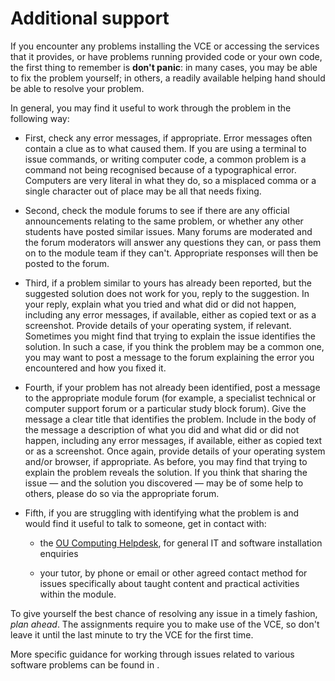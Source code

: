 # Additional support

If you encounter any problems installing the VCE or accessing the services that it provides, or have problems running provided code or your own code, the first thing to remember is **don't panic**: in many cases, you may be able to fix the problem yourself; in others, a readily available helping hand should be able to resolve your problem.

In general, you may find it useful to work through the problem in the following way:

- First, check any error messages, if appropriate. Error messages often contain a clue as to what caused them. If you are using a terminal to issue commands, or writing computer code, a common problem is a command not being recognised because of a typographical error. Computers are very literal in what they do, so a misplaced comma or a single character out of place may be all that needs fixing.

- Second, check the module forums to see if there are any official announcements relating to the same problem, or whether any other students have posted similar issues. Many forums are moderated and the forum moderators will answer any questions they can, or pass them on to the module team if they can't. Appropriate responses will then be posted to the forum.

- Third, if a problem similar to yours has already been reported, but the suggested solution does not work for you, reply to the suggestion. In your reply, explain what you tried and what did or did not happen, including any error messages, if available, either as copied text or as a screenshot. Provide details of your operating system, if relevant. Sometimes you might find that trying to explain the issue identifies the solution. In such a case, if you think the problem may be a common one, you may want to post a message to the forum explaining the error you encountered and how you fixed it.

- Fourth, if your problem has not already been identified, post a message to the appropriate module forum (for example, a specialist technical or computer support forum or a particular study block forum). Give the message a clear title that identifies the problem. Include in the body of the message a description of what you did and what did or did not happen, including any error messages, if available, either as copied text or as a screenshot. Once again, provide details of your operating system and/or browser, if appropriate. As before, you may find that trying to  explain the problem reveals the solution. If you think that  sharing the issue — and the solution you discovered — may be of  some help to others, please do so via the appropriate forum.

- Fifth, if you are struggling with identifying what the problem is and would find it useful to talk to someone, get in contact with:

  - the [OU Computing Helpdesk](https://help.open.ac.uk/asking-for-help-with-it), for general IT and software installation enquiries

  - your tutor, by phone or email or other agreed contact method for issues specifically about taught content and practical activities within the module.

To give yourself the best chance of resolving any issue in a timely fashion, *plan ahead*. The assignments require you to make use of the VCE, so don't leave it until the last minute to try the VCE for the first time.

More specific guidance for working through issues related to various software problems can be found in [](g-troubleshooting).
